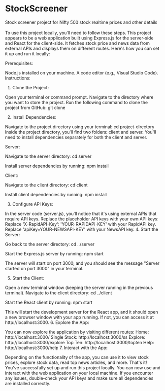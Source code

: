 # StockScreener
Stock screener project for Nifty 500 stock realtime prices and other details<br></br>
To use this project locally, you'll need to follow these steps. This project appears to be a web application built using Express.js for the server-side and React for the client-side. It fetches stock price and news data from external APIs and displays them on different routes. Here's how you can set it up and run it locally:

Prerequisites:

Node.js installed on your machine.
A code editor (e.g., Visual Studio Code).
Instructions:

1. Clone the Project:

Open your terminal or command prompt.
Navigate to the directory where you want to store the project.
Run the following command to clone the project from GitHub:
git clone <repository-url>

2. Install Dependencies:

Navigate to the project directory using your terminal:
cd project-directory
Inside the project directory, you'll find two folders: client and server. You'll need to install dependencies separately for both the client and server.

Server:

Navigate to the server directory:
cd server

Install server dependencies by running:
npm install

Client:

Navigate to the client directory:
cd client

Install client dependencies by running:
npm install

3. Configure API Keys:

In the server code (server.js), you'll notice that it's using external APIs that require API keys. Replace the placeholder API keys with your own API keys:
Replace 'X-RapidAPI-Key': 'YOUR-RAPIDAPI-KEY' with your RapidAPI key.
Replace 'apiKey=YOUR-NEWSAPI-KEY' with your NewsAPI key.
4. Start the Server:

Go back to the server directory:
cd ../server

Start the Express.js server by running:
npm start

The server will start on port 3000, and you should see the message "Server started on port 3000" in your terminal.

5. Start the Client:

Open a new terminal window (keeping the server running in the previous terminal).
Navigate to the client directory:
cd ../client

Start the React client by running:
npm start

This will start the development server for the React app, and it should open a new browser window with your app running. If not, you can access it at http://localhost:3000.
6. Explore the App:

You can now explore the application by visiting different routes:
Home: http://localhost:3000/
Single Stock: http://localhost:3000/ss
Explore: http://localhost:3000/explore
Top Ten: http://localhost:3000/topten
Help: http://localhost:3000/help
7. Interact with the App:

Depending on the functionality of the app, you can use it to view stock prices, explore stock data, read top news articles, and more.
That's it! You've successfully set up and run this project locally. You can now use and interact with the web application on your local machine. If you encounter any issues, double-check your API keys and make sure all dependencies are installed correctly.
